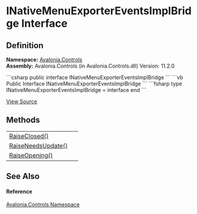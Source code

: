 # INativeMenuExporterEventsImplBridge Interface




## Definition
**Namespace:** <a href="N_Avalonia_Controls">Avalonia.Controls</a>  
**Assembly:** Avalonia.Controls (in Avalonia.Controls.dll) Version: 11.2.0

<Tabs groupId="api-code-preview">
<TabItem value="csharp" label="C#">
```csharp
public interface INativeMenuExporterEventsImplBridge
```
</TabItem>
<TabItem value="vb" label="VB">
```vb
Public Interface INativeMenuExporterEventsImplBridge
```
</TabItem>
<TabItem value="fsharp" label="F#">
```fsharp
type INativeMenuExporterEventsImplBridge = interface end
```
</TabItem>
</Tabs>



<a href="https://github.com/AvaloniaUI/Avalonia/tree/master/src/Avalonia.Controls/INativeMenuExporterEventsImplBridge.cs" title="View the source code">View Source</a>



## Methods
<table>
<tr>
<td><a href="M_Avalonia_Controls_INativeMenuExporterEventsImplBridge_RaiseClosed">RaiseClosed()</a></td>
<td> </td>
</tr>
<tr>
<td><a href="M_Avalonia_Controls_INativeMenuExporterEventsImplBridge_RaiseNeedsUpdate">RaiseNeedsUpdate()</a></td>
<td> </td>
</tr>
<tr>
<td><a href="M_Avalonia_Controls_INativeMenuExporterEventsImplBridge_RaiseOpening">RaiseOpening()</a></td>
<td> </td>
</tr>
</table>

## See Also


#### Reference
<a href="N_Avalonia_Controls">Avalonia.Controls Namespace</a>  
